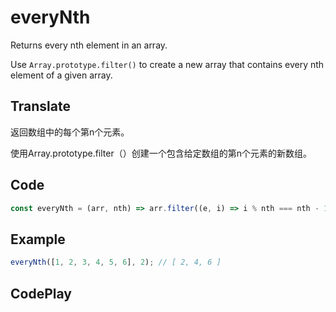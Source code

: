 # everyNth

Returns every nth element in an array.

Use `Array.prototype.filter()` to create a new array that contains every nth element of a given array.

## Translate

返回数组中的每个第n个元素。

使用Array.prototype.filter（）创建一个包含给定数组的第n个元素的新数组。

## Code

```js
const everyNth = (arr, nth) => arr.filter((e, i) => i % nth === nth - 1);
```

## Example

```js
everyNth([1, 2, 3, 4, 5, 6], 2); // [ 2, 4, 6 ]
```

## CodePlay

<template>
  <code-play codeplay-id="" />
</template>
